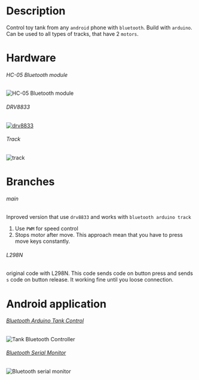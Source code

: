 # Description
Control toy tank from any `android` phone with `bluetooth`. Build with `arduino`.
Can be used to all types of tracks, that have 2 `motors`.
# Hardware
###### HC-05 Bluetooth module
![HC-05 Bluetooth module](images/HC-05.jpg)
###### DRV8833
[![drv8833](images/drv8833.jpg)](https://ebldc.com/?p=264)
###### Track
![track](images/track.jpg)


# Branches
###### main
Inproved version that use `drv8833` and works with `bluetooth arduino track`
1. Use `PWM` for speed control
2. Stops motor after move. This approach mean that you have to press move keys constantly.

###### L298N
original code with L298N.
This code sends code on button press and sends `s` code on button release.
It working fine until you loose connection.
# Android application
###### [Bluetooth Arduino Tank Control](https://play.google.com/store/apps/details?id=appinventor.ai_garylcyhk.Tank_Bluetooth_Controller_copy)
![Tank Bluetooth Controller](images/tank_bluetooth_controller.png)
###### [Bluetooth Serial Monitor](https://play.google.com/store/apps/details?id=com.giumig.apps.bluetoothserialmonitor)
![Bluetooth serial monitor](images/bluetoothserialmonitor.png)
